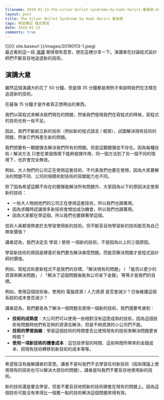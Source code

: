 ```yaml
---
filename: 2019-01-13-the-silver-bullet-syndrome-by-hadi-hariri-看後感.md
layout: post
title: The Silver Bullet Syndrome by Hadi Hariri 看後感
tags: 學習筆記 程式學習
date: 2019-01-13
comments: true
---
```


![]({{ site.baseurl }}/images/20190113-1.jpeg)  
最近看到這一段 [演講](https://www.youtube.com/watch?v=3wyd6J3yjcs) 覺得很有意思，想在這裡分享一下。演講者在討論程式設計師們不斷盲目地追逐新的技術。

## 演講大意

雖然這個演講大約花了 50 分鐘，但是頭 35 分鐘都是用例子來說明我們在怎樣在追逐新的技術。

在最後 15 分鐘才是作者真正想帶出的東西。

我們以寫程式來解決我們現在的問題，然後我們發現我們在寫程式的時候，寫程式的技術也有一些不足。

因此，我們不斷創立新的技術（例如新的程式語言 / 框架），試圖解決現有技術的問題，然後它們再產生新的問題。

我們想要有一顆銀彈去解決我們所有的問題。但是這顆銀彈並不存在。因為每種技術 / 解決方法 只會在某個情境下能夠發揮作用，同一個方法到了另一個不同的情境下，也許會完全無效。

例如，大人物們的公司正在使用這套技術，不代表我們也要在使用，因為大家要解決的問題不同、公司的規模和對技術的容錯能力也不同。

除了因為希望這顆不存在的銀彈能解決所有問題外，大家因為以下的原因決定使用新的技術：

* 一些大人物說他們的公司正在使用這套技術，所以我們也跟著用。
* 因為求職時認識很多新技術會增加成功機會，所以我們也跟著用。
* 因為大家都在學這個，所以我們也要跟著學這個。

技術人員都很熱衷於去學習使用新的技術。但不斷盲目地學習新的技術能否為自己帶來價值？

講者認為，我們決定去 學習 / 使用 一個新的技術，不是因為以上的三個原因。

學習新技術的原因是建基於我們要去解決甚麼問題，而能否解決問題才是程式設計師的價值。

例如，寫程式和更新程式不是我們的目標，「解決現有的問題」 / 「能否以更少的資源來解決問題」 / 「解決了這個問題後能為公司省下金錢」 等等才是我們的目標。

例如，使用這個技術後，使用的 電腦資源 / 人力資源 是否會減少？日後維護這個系統的成本會否減少？

講者認為，我們要是為了解決一個問題去使用一個新的技術，我們還要考慮到：

* **技術的成熟度**：大公司們可以使用一些相對沒有這麼成熟的技術，因為這個技術有問題時他們有足夠的資源去解決，但是不夠資源的小公司們不能。
* **技術的學習曲線**：學習這個技術的時間會否比使用現有的技術來解決問題更省時間？
* **使用一項新技術的機會成本**：這包括學習的時間、這些時間所帶來的金錢成本、把現有技術轉移到新技術的成本等等。

---

希望我沒有曲解講者的意思。講者不是叫我們不去學習任何新技術（因為理論上使用現有的技術也可以解決大部份的問題），講者是叫我們不要盲目地使用新的技術。

新的技術還是要去學習，但是不要盲目地把新的技術硬套在現有的問題上。因為這個技術可能沒有來得比一個舊一點的技術解決這個問題來得有效。
